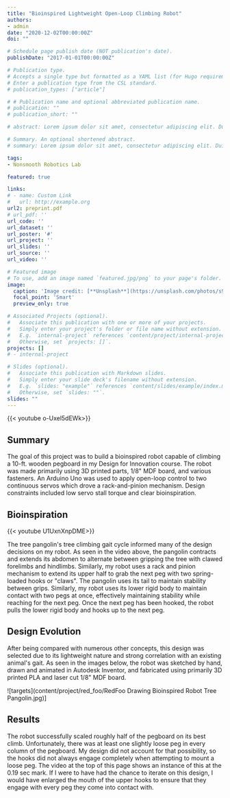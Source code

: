 ```yaml
---
title: "Bioinspired Lightweight Open-Loop Climbing Robot"
authors:
- admin
date: "2020-12-02T00:00:00Z"
doi: ""

# Schedule page publish date (NOT publication's date).
publishDate: "2017-01-01T00:00:00Z"

# Publication type.
# Accepts a single type but formatted as a YAML list (for Hugo requirements).
# Enter a publication type from the CSL standard.
# publication_types: ["article"]

# # Publication name and optional abbreviated publication name.
# publication: ""
# publication_short: ""

# abstract: Lorem ipsum dolor sit amet, consectetur adipiscing elit. Duis posuere tellus ac convallis placerat. Proin tincidunt magna sed ex sollicitudin condimentum. Sed ac faucibus dolor, scelerisque sollicitudin nisi. Cras purus urna, suscipit quis sapien eu, pulvinar tempor diam. Quisque risus orci, mollis id ante sit amet, gravida egestas nisl. Sed ac tempus magna. Proin in dui enim. Donec condimentum, sem id dapibus fringilla, tellus enim condimentum arcu, nec volutpat est felis vel metus. Vestibulum sit amet erat at nulla eleifend gravida.

# Summary. An optional shortened abstract.
# summary: Lorem ipsum dolor sit amet, consectetur adipiscing elit. Duis posuere tellus ac convallis placerat. Proin tincidunt magna sed ex sollicitudin condimentum.

tags:
- Nonsmooth Robotics Lab

featured: true

links:
# - name: Custom Link
#   url: http://example.org
url2: preprint.pdf
# url_pdf: ''
url_code: ''
url_dataset: ''
url_poster: '#'
url_project: ''
url_slides: ''
url_source: ''
url_video: ''

# Featured image
# To use, add an image named `featured.jpg/png` to your page's folder. 
image:
  caption: 'Image credit: [**Unsplash**](https://unsplash.com/photos/s9CC2SKySJM)'
  focal_point: 'Smart'
  preview_only: true

# Associated Projects (optional).
#   Associate this publication with one or more of your projects.
#   Simply enter your project's folder or file name without extension.
#   E.g. `internal-project` references `content/project/internal-project/index.md`.
#   Otherwise, set `projects: []`.
projects: []
# - internal-project

# Slides (optional).
#   Associate this publication with Markdown slides.
#   Simply enter your slide deck's filename without extension.
#   E.g. `slides: "example"` references `content/slides/example/index.md`.
#   Otherwise, set `slides: ""`.
slides: ""
---
```


<!-- This work is driven by the results in my [previous paper](/publication/conference-paper/) on LLMs.

{{% callout note %}}
Create your slides in Markdown - click the *Slides* button to check out the example.
{{% /callout %}}

Add the publication's **full text** or **supplementary notes** here. You can use rich formatting such as including [code, math, and images](https://docs.hugoblox.com/content/writing-markdown-latex/). -->

{{< youtube o-Uxel5dEWk>}}

## Summary

The goal of this project was to build a bioinspired robot capable of climbing a 10-ft. wooden pegboard in my Design for Innovation course. The robot was made primarily using 3D printed parts, 1/8" MDF board, and various fasteners. An Arduino Uno was used to apply open-loop control to two continuous servos which drove a rack-and-pinion mechanism. Design constraints included low servo stall torque and clear bioinspiration.

## Bioinspiration

{{< youtube U1UxnXnpDME>}}

The tree pangolin's tree climbing gait cycle informed many of the design decisions on my robot. As seen in the video above, the pangolin contracts and extends its abdomen to alternate between gripping the tree with clawed forelimbs and hindlimbs. Similarly, my robot uses a rack and pinion mechanism to extend its upper half to grab the next peg with two spring-loaded hooks or "claws". The pangolin uses its tail to maintain stability between grips. Similarly, my robot uses its lower rigid body to maintain contact with two pegs at once, effectively maintaining stability while reaching for the next peg. Once the next peg has been hooked, the robot pulls the lower rigid body and hooks up to the next peg.

## Design Evolution

After being compared with numerous other concepts, this design was selected due to its lightweight nature and strong correlation with an existing animal's gait. As seen in the images below, the robot was sketched by hand, drawn and animated in Autodesk Inventor, and fabricated using primarily 3D printed PLA and laser cut 1/8" MDF board.

![targets](content/project/red_foo/RedFoo Drawing Bioinspired Robot Tree Pangolin.jpg)]

## Results

The robot successfully scaled roughly half of the pegboard on its best climb. Unfortunately, there was at least one slightly loose peg in every column of the pegboard. My design did not account for that possibility, so the hooks did not always engage completely when attempting to mount a loose peg. The video at the top of this page shows an instance of this at the 0.19 sec mark. If I were to have had the chance to iterate on this design, I would have enlarged the mouth of the upper hooks to ensure that they engage with every peg they come into contact with.
